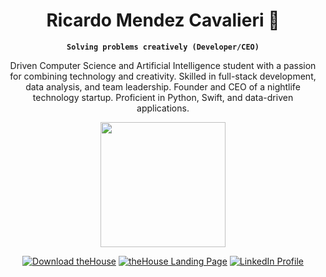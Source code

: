 
<div align="center">
<h1>Ricardo Mendez Cavalieri 🥽</h1> 

**`Solving problems creatively (Developer/CEO)`**

Driven Computer Science and Artificial Intelligence student with a passion for combining technology and creativity. Skilled in full-stack development, data analysis, and team leadership. Founder and CEO of a nightlife technology startup. Proficient in Python, Swift, and data-driven applications.

<img src="https://github.com/ramcav/ramcav/blob/cc2d85fa0fa9eed9a44e1a899e2527ab55a505cd/thehouse_gif.gif" width="200" height="200" />

   <p>
   <a href="https://apple.co/3vpqu73">
            <img alt="Download theHouse" title="Download theHouse on the App Store" src="https://img.shields.io/badge/Download%20on%20the%20App%20Store-black?logo=apple&logoColor=white&style=for-the-badge"/></a>
      
   <a href="https://followthehouse.com">
            <img alt="theHouse Landing Page" title="Visit theHouse landing page" src="https://img.shields.io/badge/Landing%20Page-red?style=for-the-badge&logo=web"/></a>
            
   <a href="https://www.linkedin.com/in/ricardomendezcavalieri/">
            <img alt="LinkedIn Profile" title="Connect on LinkedIn" src="https://img.shields.io/badge/LinkedIn-0A66C2?style=for-the-badge&logo=linkedin"/></a>
    </p>
</div>


<!--
**ramcav/ramcav** is a ✨ _special_ ✨ repository because its `README.md` (this file) appears on your GitHub profile.

Here are some ideas to get you started:

- 🔭 I’m currently working on ...
- 🌱 I’m currently learning ...
- 👯 I’m looking to collaborate on ...
- 🤔 I’m looking for help with ...
- 💬 Ask me about ...
- 📫 How to reach me: ...
- 😄 Pronouns: ...
- ⚡ Fun fact: ...
-->
